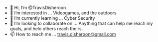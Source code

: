 - 👋 Hi, I’m @TravisDisheroon
- 👀 I’m interested in ... Videogames, and the outdoors
- 🌱 I’m currently learning ... Cyber Security
- 💞️ I’m looking to collaborate on ... Anything that can help me reach my goals, and helo others reach theirs. 
- 📫 How to reach me ... travis.disheroon@gmail.com

<!---
TravisDisheroon/TravisDisheroon is a ✨ special ✨ repository because its `README.md` (this file) appears on your GitHub profile.
You can click the Preview link to take a look at your changes.
--->
